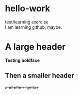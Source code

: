 # hello-work
test/learning exercise  
I am learning github, maybe. 
# A large header
**Testing boldface**  
## Then a smaller header
~~and other syntax~~
